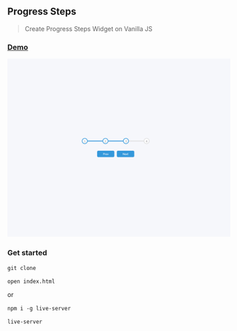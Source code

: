 ## Progress Steps

> Create Progress Steps Widget on Vanilla JS

### [Demo](http://progress-steps-ab.surge.sh)

![screenshot](https://github.com/Belchenkov/progress_steps/blob/dev/uploads/screen.png)

### Get started

```shell script
git clone
```
```shell script
open index.html
```
or
```shell script
npm i -g live-server
```
```shell script
live-server
```
